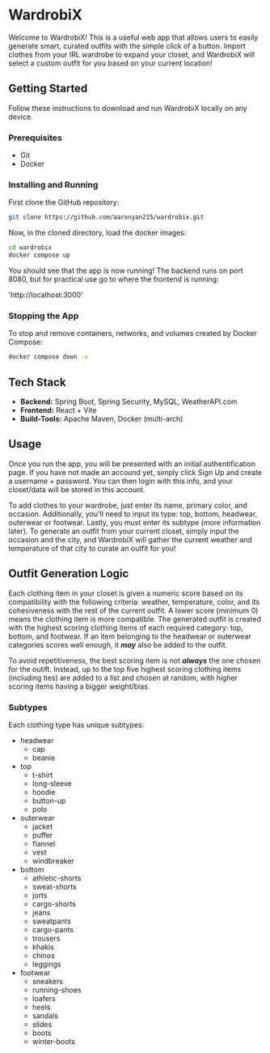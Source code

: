 # WardrobiX
Welcome to WardrobiX! This is a useful web app that allows users to easily generate smart, curated outfits with the simple click of a button. Import clothes from your IRL wardrobe to expand your closet, and WardrobiX will select a custom outfit for you based on your current location!

## Getting Started
Follow these instructions to download and run WardrobiX locally on any device.

### Prerequisites
- Git
- Docker

### Installing and Running
First clone the GitHub repository:
```bash
git clone https://github.com/aaronyan215/wardrobix.git
```

Now, in the cloned directory, load the docker images:
```bash
cd wardrobix
docker compose up
```

You should see that the app is now running! The backend runs on port 8080, but for practical use go to where the frontend is running:

'http://localhost:3000'

### Stopping the App
To stop and remove containers, networks, and volumes created by Docker Compose:
```bash
docker compose down -v
```

## Tech Stack
- **Backend:** Spring Boot, Spring Security, MySQL, WeatherAPI.com
- **Frontend:** React + Vite
- **Build-Tools:** Apache Maven, Docker (multi-arch)


## Usage
Once you run the app, you will be presented with an initial authentification page. If you have not made an accound yet, simply click Sign Up
and create a username + password. You can then login with this info, and your closet/data will be stored in this account.

To add clothes to your wardrobe, just enter its name, primary color, and occasion. Additionally, you'll need to input its type: top, bottom, headwear, outerwear or footwear. Lastly, you must enter its subtype (more information later). To generate an outfit from your current closet, simply input the occasion and the city, and WardrobiX will gather the current weather and temperature of that city to curate an outfit for you!

## Outfit Generation Logic
Each clothing item in your closet is given a numeric score based on its compatibility with the following criteria: weather, temperature, color, and its cohesiveness with the rest of the current outfit. A lower score (minimum 0) means the clothing item is more compatible. The generated outfit is created with the highest scoring clothing items of each required category: top, bottom, and footwear. If an item belonging to the headwear or outerwear categories scores well enough, it ***may*** also be added to the outfit.

To avoid repetitiveness, the best scoring item is not ***always*** the one chosen for the outift. Instead, up to the top five highest scoring clothing items (including ties) are added to a list and chosen at random, with higher scoring items having a bigger weight/bias. 


### Subtypes
Each clothing type has unique subtypes:

- headwear
    - cap
    - beanie
- top
    - t-shirt
    - long-sleeve
    - hoodie
    - button-up
    - polo
- outerwear
    - jacket
    - puffer
    - flannel
    - vest
    - windbreaker
- bottom
    - athletic-shorts
    - sweat-shorts
    - jorts
    - cargo-shorts
    - jeans
    - sweatpants
    - cargo-pants
    - trousers
    - khakis
    - chinos
    - leggings
- footwear
    - sneakers
    - running-shoes
    - loafers
    - heels
    - sandals
    - slides
    - boots
    - winter-boots
